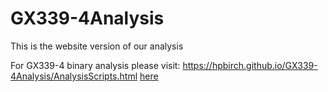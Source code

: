 # GX339-4Analysis

This is the website version of our analysis

For GX339-4 binary analysis please visit: https://hpbirch.github.io/GX339-4Analysis/AnalysisScripts.html
<a href="https://hpbirch.github.io/GX339-4Analysis/AnalysisScripts.html">here</a>
